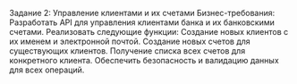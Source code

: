 Задание 2: Управление клиентами и их счетами
Бизнес-требования:
Разработать API для управления клиентами банка и их банковскими счетами.
Реализовать следующие функции:
Создание новых клиентов с их именем и электронной почтой.
Создание новых счетов для существующих клиентов.
Получение списка всех счетов для конкретного клиента.
Обеспечить безопасность и валидацию данных для всех операций.